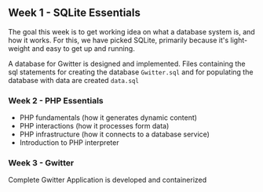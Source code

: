 ## Week 1 - SQLite Essentials
The goal this week is to get working idea on what a database system is,
and how it works. For this, we have picked SQLite, primarily because
it's light-weight and easy to get up and running.

A database for Gwitter is designed and implemented. Files containing the
sql statements for creating the database `Gwitter.sql` and for populating the
database with data are created `data.sql` 

### Week 2 - PHP Essentials
- PHP fundamentals (how it generates dynamic content)
- PHP interactions (how it processes form data)
- PHP infrastructure (how it connects to a database service)
- Introduction to PHP interpreter

### Week 3 - Gwitter
Complete Gwitter Application is developed and containerized